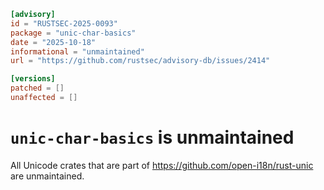 ```toml
[advisory]
id = "RUSTSEC-2025-0093"
package = "unic-char-basics"
date = "2025-10-18"
informational = "unmaintained"
url = "https://github.com/rustsec/advisory-db/issues/2414"

[versions]
patched = []
unaffected = []
```

# `unic-char-basics` is unmaintained

All Unicode crates that are part of https://github.com/open-i18n/rust-unic are unmaintained.
